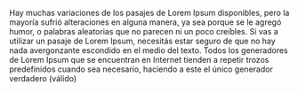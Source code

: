 Hay muchas variaciones de los pasajes de Lorem Ipsum disponibles,
 pero la mayoría sufrió alteraciones en alguna manera,
  ya sea porque se le agregó humor, o palabras aleatorias que no parecen ni un poco creíbles. 
  Si vas a utilizar un pasaje de Lorem Ipsum,
   necesitás estar seguro de que no hay nada avergonzante escondido en el medio del texto. 
   Todos los generadores de Lorem Ipsum que se encuentran en Internet tienden a repetir trozos predefinidos cuando sea necesario,
    haciendo a este el único generador verdadero (válido)
        